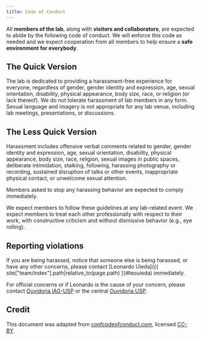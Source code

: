 ```yaml
---
title: Code of Conduct
---
```


<div class="lead">

All **members of the lab**, along with **visitors and collaborators**, are
expected to abide by the following code of conduct. We will enforce this code
as needed and we expect cooperation from all members to help ensure a **safe
environment for everybody**.

</div>

## The Quick Version

The lab is dedicated to providing a harassment-free experience for everyone,
regardless of gender, gender identity and expression, age, sexual orientation,
disability, physical appearance, body size, race, or religion (or lack
thereof). We do not tolerate harassment of lab members in any form. Sexual
language and imagery is not appropriate for any lab venue, including lab
meetings, presentations, or discussions.

## The Less Quick Version

Harassment includes offensive verbal comments related to gender, gender
identity and expression, age, sexual orientation, disability, physical
appearance, body size, race, religion, sexual images in public spaces,
deliberate intimidation, stalking, following, harassing photography or
recording, sustained disruption of talks or other events, inappropriate
physical contact, or unwelcome sexual attention.

Members asked to stop any harassing behavior are expected to comply
immediately.

We expect members to follow these guidelines at any lab-related event. We
expect members to treat each other professionally with respect to their work,
with constructive criticism and without dismissive behavior (e.g., eye
rolling).

## Reporting violations

If you are being harassed, notice that someone else is being harassed, or have
any other concerns, please contact
[Leonardo Uieda]({{ site["team/index"].path|relative_to(page.path) }}#leouieda)
immediately.

For official concerns or if Leonardo is the cause of your concern, please
contact
[Ouvidoria IAG-USP](https://www.iag.usp.br/ouvidoria)
or the central
[Ouvidoria USP](https://www5.usp.br/ouvidoria/).

## Credit

This document was adapted from
[confcodeofconduct.com](https://confcodeofconduct.com), licensed
[CC-BY](https://creativecommons.org/licenses/by/3.0/deed.en).

